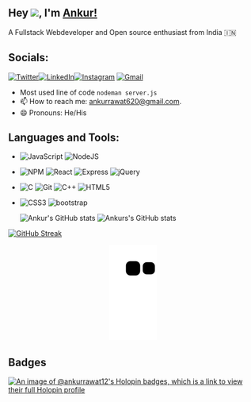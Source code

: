 <!---
Beast71421/Beast71421 is a ✨ special ✨ repository because its `README.md` (this file) appears on your GitHub profile.
You can click the Preview link to take a look at your changes.
--->
## Hey <img src="https://github.com/TheDudeThatCode/TheDudeThatCode/blob/master/Assets/Hi.gif" width="29">, I'm [Ankur!](https://linkfree.eddiehub.io/Ankurrawat-12) 

A Fullstack Webdeveloper and Open source enthusiast from India :india:

## Socials:

[![Twitter](https://img.shields.io/badge/Twitter-%231DA1F2.svg?style=for-the-badge&logo=Twitter&logoColor=white)](https://twitter.com/ankurrawat816)[![LinkedIn](https://img.shields.io/badge/linkedin-%230077B5.svg?style=for-the-badge&logo=linkedin&logoColor=white)](https://www.linkedin.com/in/ankur-rawat-180999203/)[![Instagram](https://img.shields.io/badge/Instagram-%23E4405F.svg?style=for-the-badge&logo=Instagram&logoColor=white)](https://www.instagram.com/_ankur._.rawat_/?hl=en) [![Gmail](https://img.shields.io/badge/Gmail-D14836?style=for-the-badge&logo=gmail&logoColor=white)](mailto:ankurrawat620@gmail.com)


- Most used line of code  `nodeman server.js`
- 📫 How to reach me: ankurrawat620@gmail.com.
- 😄 Pronouns: He/His

## Languages and Tools:

- ![JavaScript](https://img.shields.io/badge/javascript-%23323330.svg?style=for-the-badge&logo=javascript&logoColor=%23F7DF1E)
 ![NodeJS](https://img.shields.io/badge/node.js-6DA55F?style=for-the-badge&logo=node.js&logoColor=white) 
<!--- ![MongoDB](https://img.shields.io/badge/MongoDB-%234ea94b.svg?style=for-the-badge&logo=mongodb&logoColor=white)--->
- ![NPM](https://img.shields.io/badge/NPM-%23000000.svg?style=for-the-badge&logo=npm&logoColor=white)
 ![React](https://img.shields.io/badge/react-%2320232a.svg?style=for-the-badge&logo=react&logoColor=%2361DAFB)
 ![Express](https://img.shields.io/badge/Express.js-000000?style=for-the-badge&logo=express&logoColor=white)
 ![jQuery](https://img.shields.io/badge/jquery-%230769AD.svg?style=for-the-badge&logo=jquery&logoColor=white)
- ![C](https://img.shields.io/badge/c-%2300599C.svg?style=for-the-badge&logo=c&logoColor=white)
 ![Git](https://img.shields.io/badge/git-%23F05033.svg?style=for-the-badge&logo=git&logoColor=white)
 ![C++](https://img.shields.io/badge/C%2B%2B-00599C?style=for-the-badge&logo=c%2B%2B&logoColor=white)
 ![HTML5](https://img.shields.io/badge/html-%23E34F26.svg?style=for-the-badge&logo=html5&logoColor=white)
- ![CSS3](https://img.shields.io/badge/css-%231572B6.svg?style=for-the-badge&logo=css3&logoColor=white)
 ![bootstrap](https://img.shields.io/badge/Bootstrap-563D7C?style=for-the-badge&logo=bootstrap&logoColor=white)


  <!-- ![visitors](https://visitor-badge.glitch.me/badge?page_id=Ankurrawat-12.Ankurrawat-12&left_color=grey&right_color=blue) -->
  ![Ankur's GitHub stats](https://github-readme-stats.vercel.app/api?username=Ankurrawat-12&show_icons=true&theme=tokyonight)
  ![Ankurs's GitHub stats](https://github-readme-stats.vercel.app/api/top-langs?username=Ankurrawat-12&show_icons=true&locale=en&layout=compact&theme=onedark)
  
[![GitHub Streak](https://streak-stats.demolab.com?user=Ankurrawat-12&theme=vue-dark&hide_border=true&border_radius=5.2)](https://git.io/streak-stats)
<p align="center">
  <img src="https://github.com/Ankurrawat-12/Ankurrawat-12/raw/output/github-contribution-grid-snake.svg" alt="snake"></center>
</p>

## Badges
[![An image of @ankurrawat12's Holopin badges, which is a link to view their full Holopin profile](https://holopin.me/ankurrawat12)](https://holopin.io/@ankurrawat12)

